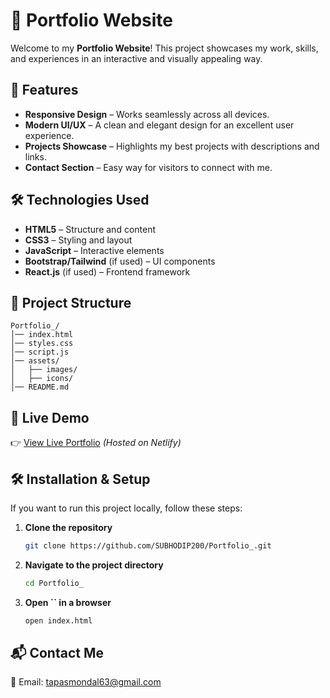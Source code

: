# 🚀 Portfolio Website

Welcome to my **Portfolio Website**! This project showcases my work, skills, and experiences in an interactive and visually appealing way.

## 🌟 Features

- **Responsive Design** – Works seamlessly across all devices.
- **Modern UI/UX** – A clean and elegant design for an excellent user experience.
- **Projects Showcase** – Highlights my best projects with descriptions and links.
- **Contact Section** – Easy way for visitors to connect with me.

## 🛠️ Technologies Used

- **HTML5** – Structure and content
- **CSS3** – Styling and layout
- **JavaScript** – Interactive elements
- **Bootstrap/Tailwind** (if used) – UI components
- **React.js** (if used) – Frontend framework

## 📂 Project Structure

```
Portfolio_/
│── index.html
│── styles.css
│── script.js
│── assets/
│   ├── images/
│   ├── icons/
│── README.md
```

## 🚀 Live Demo

👉 [View Live Portfolio](https://delicate-muffin-277d5e.netlify.app/) *(Hosted on Netlify)*

## 🛠️ Installation & Setup

If you want to run this project locally, follow these steps:

1. **Clone the repository**
   ```sh
   git clone https://github.com/SUBHODIP200/Portfolio_.git
   ```
2. **Navigate to the project directory**
   ```sh
   cd Portfolio_
   ```
3. **Open ****\`\`**** in a browser**
   ```sh
   open index.html
   ```

## 📬 Contact Me

📧 Email: [tapasmondal63@gmail.com](mailto\:tapasmondal63@gmail.com)

